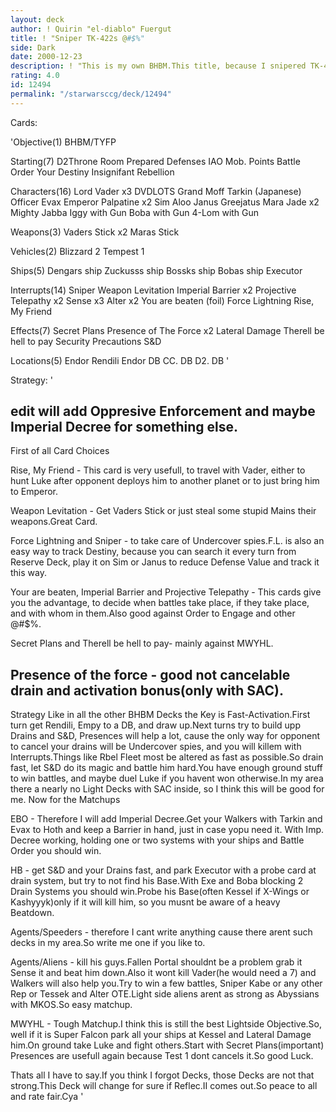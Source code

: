 ```yaml
---
layout: deck
author: ! Quirin "el-diablo" Fuergut
title: ! "Sniper TK-422s @#$%"
side: Dark
date: 2000-12-23
description: ! "This is my own BHBM.This title, because I snipered TK-422 and Force Lightninged Boushh in my last game."
rating: 4.0
id: 12494
permalink: "/starwarsccg/deck/12494"
---
```

Cards: 

'Objective(1)
BHBM/TYFP

Starting(7)
D2Throne Room
Prepared Defenses
IAO
Mob. Points
Battle Order
Your Destiny
Insignifant Rebellion

Characters(16)
Lord Vader x3
DVDLOTS
Grand Moff Tarkin (Japanese)
Officer Evax
Emperor Palpatine x2
Sim Aloo
Janus Greejatus
Mara Jade x2
Mighty Jabba
Iggy with Gun
Boba with Gun
4-Lom with Gun

Weapons(3)
Vaders Stick x2
Maras Stick

Vehicles(2)
Blizzard 2
Tempest 1

Ships(5)
Dengars ship
Zuckusss ship
Bossks ship
Bobas ship
Executor

Interrupts(14)
Sniper
Weapon Levitation
Imperial Barrier x2
Projective Telepathy x2
Sense x3
Alter x2
You are beaten (foil)
Force Lightning
Rise, My Friend

Effects(7)
Secret Plans
Presence of The Force x2
Lateral Damage
Therell be hell to pay
Security Precautions
S&D

Locations(5)
Endor
Rendili
Endor DB
CC. DB
D2. DB '

Strategy: '

edit will add Oppresive Enforcement and maybe Imperial Decree for something else.
--------------------------------------------------
First of all Card Choices

Rise, My Friend - This card is very usefull, to travel with Vader, either to hunt Luke after opponent deploys him to another planet or to just bring him to Emperor.

Weapon Levitation - Get Vaders Stick or just steal some stupid Mains their weapons.Great Card.

Force Lightning and Sniper - to take care of Undercover spies.F.L. is also an easy way to track Destiny, because you can search it every turn from Reserve Deck, play it on Sim or Janus to reduce Defense Value and track it this way.

Your are beaten, Imperial Barrier and Projective Telepathy - This cards give you the advantage, to decide when battles take place, if they take place, and with whom in them.Also good against Order to Engage and other @#$%.

Secret Plans and Therell be hell to pay- mainly against MWYHL.

Presence of the force - good not cancelable drain and activation bonus(only with SAC).
--------------------------------------------------
Strategy
Like in all the other BHBM Decks the Key is Fast-Activation.First turn get Rendili, Empy to a DB, and draw up.Next  turns try to build upp Drains and S&D, Presences will help a lot, cause the only way for opponent to cancel your drains will be Undercover spies, and you will killem with Interrupts.Things like Rbel Fleet most be altered as fast as possible.So drain fast, let S&D do its magic and battle him hard.You have enough ground stuff to win battles, and maybe duel Luke if you havent won otherwise.In my area there a nearly no Light Decks with SAC inside, so I think this will be good for me.
Now for the Matchups

EBO - Therefore I will add Imperial Decree.Get your Walkers with Tarkin and Evax to Hoth and keep a Barrier in hand, just in case yopu need it.
With Imp. Decree working, holding one or two systems with your ships and Battle Order you should win.

HB - get S&D and your Drains fast, and park Executor with a probe card at drain system, but try to not find his Base.With Exe and Boba blocking 2 Drain Systems you should win.Probe his Base(often Kessel if X-Wings or Kashyyyk)only if it will kill him, so you musnt be aware of a heavy Beatdown.

Agents/Speeders - therefore I cant write anything cause there arent such decks in my area.So write me one if you like to.

Agents/Aliens - kill his guys.Fallen Portal shouldnt be a problem grab it Sense it and beat him down.Also it wont kill Vader(he would need a 7) and Walkers will also help you.Try to win a few battles, Sniper Kabe or any other Rep or Tessek and Alter OTE.Light side aliens arent as strong as Abyssians with MKOS.So easy matchup.

MWYHL - Tough Matchup.I think this is still the best Lightside Objective.So, well if it is Super Falcon park all your ships at Kessel and Lateral Damage him.On ground take Luke and fight others.Start with Secret Plans(important)
Presences are usefull again because Test 1 dont cancels it.So good Luck.

Thats all I have to say.If you think I forgot Decks, those Decks are not that strong.This Deck will change for sure if Reflec.II comes out.So peace to all and rate fair.Cya '
